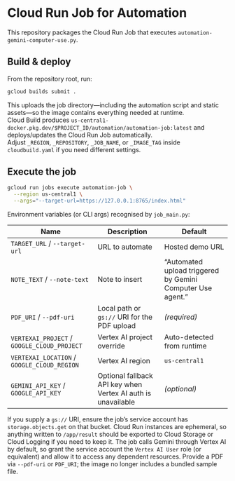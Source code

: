 # Cloud Run Job for Automation

This repository packages the Cloud Run Job that executes `automation-gemini-computer-use.py`.

## Build & deploy

From the repository root, run:

```bash
gcloud builds submit .
```

This uploads the job directory—including the automation script and static assets—so the image contains everything needed at runtime.  
Cloud Build produces `us-central1-docker.pkg.dev/$PROJECT_ID/automation/automation-job:latest` and deploys/updates the Cloud Run Job automatically.  
Adjust `_REGION`, `_REPOSITORY`, `_JOB_NAME`, or `_IMAGE_TAG` inside `cloudbuild.yaml` if you need different settings.

## Execute the job

```bash
gcloud run jobs execute automation-job \
  --region us-central1 \
  --args="--target-url=https://127.0.0.1:8765/index.html"
```

Environment variables (or CLI args) recognised by `job_main.py`:

| Name | Description | Default |
|------|-------------|---------|
| `TARGET_URL` / `--target-url` | URL to automate | Hosted demo URL |
| `NOTE_TEXT` / `--note-text` | Note to insert | “Automated upload triggered by Gemini Computer Use agent.” |
| `PDF_URI` / `--pdf-uri` | Local path or `gs://` URI for the PDF upload | _(required)_ |
| `VERTEXAI_PROJECT` / `GOOGLE_CLOUD_PROJECT` | Vertex AI project override | Auto-detected from runtime |
| `VERTEXAI_LOCATION` / `GOOGLE_CLOUD_REGION` | Vertex AI region | `us-central1` |
| `GEMINI_API_KEY` / `GOOGLE_API_KEY` | Optional fallback API key when Vertex AI auth is unavailable | _(optional)_ |

If you supply a `gs://` URI, ensure the job’s service account has `storage.objects.get` on that bucket. Cloud Run instances are ephemeral, so anything written to `/app/result` should be exported to Cloud Storage or Cloud Logging if you need to keep it.
The job calls Gemini through Vertex AI by default, so grant the service account the `Vertex AI User` role (or equivalent) and allow it to access any dependent resources.
Provide a PDF via `--pdf-uri` or `PDF_URI`; the image no longer includes a bundled sample file.
